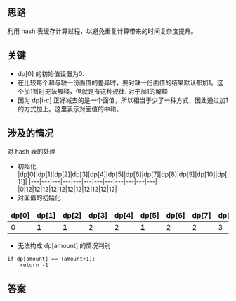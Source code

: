 ## 思路
利用 hash 表缓存计算过程，以避免重复计算带来的时间复杂度提升。

## 关键
+ dp[0] 的初始值设置为0.
+ 在比较每个和与缺一份面值的差异时，要对缺一份面值的结果默认都加1。这个加1暂时无法解释，但就是有这种规律.
对于加1的解释
+ 因为 dp\[i-c] 正好减去的是一个面值，所以相当于少了一种方式，因此通过加1的方式加上。这里表示对面值的中和。

## 涉及的情况
对 hash 表的处理
+ 初始化
|dp\[0]|dp\[1]|dp\[2]|dp\[3]|dp\[4]|dp\[5]|dp\[6]|dp\[7]|dp\[8]|dp\[9]|dp\[10]|dp\[11]|
|---|---|---|---|---|---|---|---|---|---|---|---|
|0|12|12|12|12|12|12|12|12|12|12|12|
+ 对面值的初始化

|dp\[0]|dp\[1]|dp\[2]|dp\[3]|dp\[4]|dp\[5]|dp\[6]|dp\[7]|dp\[8]|dp\[9]|dp\[10]|dp\[11]|
|---|---|---|---|---|---|---|---|---|---|---|---|
|0|**1**|**1**|2|2|**1**|2|2|3|3|2|3|

+ 无法构成 dp[amount] 的情况判别
```
if dp[amount] == (amount+1):
    return -1
```
## 答案
